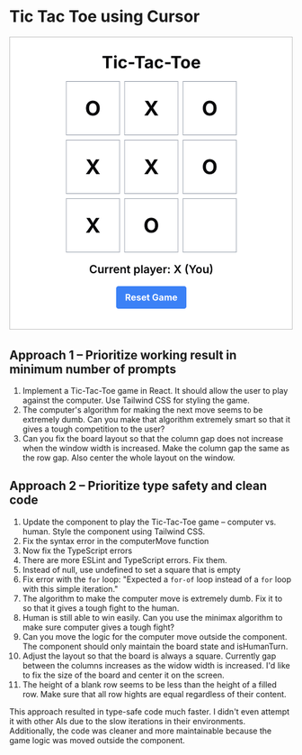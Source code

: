 # Tic Tac Toe using Cursor

![screenshot](assets/tic-tac-toe-cursor.png)

## Approach 1 – Prioritize working result in minimum number of prompts

1. Implement a Tic-Tac-Toe game in React. It should allow the user to play
   against the computer. Use Tailwind CSS for styling the game.
2. The computer's algorithm for making the next move seems to be extremely dumb.
   Can you make that algorithm extremely smart so that it gives a tough
   competition to the user?
3. Can you fix the board layout so that the column gap does not increase when
   the window width is increased. Make the column gap the same as the row gap.
   Also center the whole layout on the window.

## Approach 2 – Prioritize type safety and clean code

1. Update the component to play the Tic-Tac-Toe game – computer vs. human. Style
   the component using Tailwind CSS.
2. Fix the syntax error in the computerMove function
3. Now fix the TypeScript errors
4. There are more ESLint and TypeScript errors. Fix them.
5. Instead of null, use undefined to set a square that is empty
6. Fix error with the `for` loop: "Expected a `for-of` loop instead of a `for`
   loop with this simple iteration."
7. The algorithm to make the computer move is extremely dumb. Fix it to so that
   it gives a tough fight to the human.
8. Human is still able to win easily. Can you use the minimax algorithm to make
   sure computer gives a tough fight?
9. Can you move the logic for the computer move outside the component. The
   component should only maintain the board state and isHumanTurn.
10. Adjust the layout so that the board is always a square. Currently gap
    between the columns increases as the widow width is increased. I'd like to
    fix the size of the board and center it on the screen.
11. The height of a blank row seems to be less than the height of a filled row.
    Make sure that all row hights are equal regardless of their content.

This approach resulted in type-safe code much faster. I didn't even attempt it
with other AIs due to the slow iterations in their environments. Additionally,
the code was cleaner and more maintainable because the game logic was moved
outside the component.
